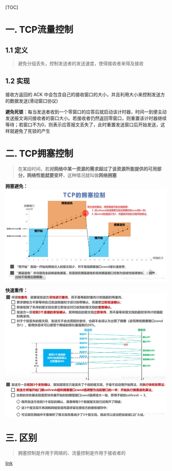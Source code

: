 [TOC]

# 一. TCP流量控制

## 1.1 定义

> 避免分组丢失，控制发送者的发送速度，使得接收者来得及接收



## 1.2 实现

接收方返回的 ACK 中会包含自己的接收窗口的大小，并且利用大小来控制发送方的数据发送(滑动窗口协议)



**避免死锁**：每当发送者收到一个零窗口的应答后就启动该计时器，时间一到便主动发送报文询问接收者的窗口大小。若接收者仍然返回零窗口，则重置该计时器继续等待；若窗口不为0，则表示应答报文丢失了，此时重置发送窗口后开始发送，这样就避免了死锁的产生



# 二. TCP拥塞控制

> 在某段时间，若**对网络中某一资源的需求超过了该资源所能提供的可用部分，网络性能就要变坏**，这种情况就叫做**网络拥塞**



**拥塞避免：**
![TCP的拥塞控制](https://raw.githubusercontent.com/fyyuestc/Images/main/img/202205062118940.png)

**快速重传：**
![](https://raw.githubusercontent.com/fyyuestc/Images/main/img/202205062121065.png)
![](https://raw.githubusercontent.com/fyyuestc/Images/main/img/202205062121537.png)

# 三. 区别

> 拥塞控制是作用于网络的、流量控制是作用于接收者的

























[link](#定义)
